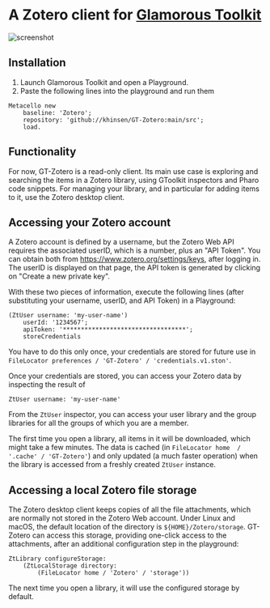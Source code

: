 # A Zotero client for [Glamorous Toolkit](https://gtoolkit.com/)

![screenshot](https://github.com/khinsen/GT-Zotero/raw/main/GT-Zotero.png)

## Installation

1. Launch Glamorous Toolkit and open a Playground.
2. Paste the following lines into the playground and run them
```
Metacello new
    baseline: 'Zotero';
    repository: 'github://khinsen/GT-Zotero:main/src';
    load.
```

## Functionality

For now, GT-Zotero is a read-only client. Its main use case is exploring and searching the items in a Zotero library, using GToolkit inspectors and Pharo code snippets. For managing your library, and in particular for adding items to it, use the Zotero desktop client.

## Accessing your Zotero account

A Zotero account is defined by a username, but the Zotero Web API requires the associated userID, which is a number, plus an "API Token". You can obtain both from https://www.zotero.org/settings/keys, after logging in. The userID is displayed on that page, the API token is generated by clicking on "Create a new private key".

With these two pieces of information, execute the following lines (after substituting your username, userID, and API Token) in a Playground:

```
(ZtUser username: 'my-user-name')
	userId: '1234567';
	apiToken: '**********************************';
	storeCredentials
```

You have to do this only once, your credentials are stored for future use in `FileLocator preferences / 'GT-Zotero' / 'credentials.v1.ston'`.

Once your credentials are stored, you can access your Zotero data by inspecting the result of

```
ZtUser username: 'my-user-name'
```

From the `ZtUser` inspector, you can access your user library and the group libraries for all the groups of which you are a member.

The first time you open a library, all items in it will be downloaded, which might take a few minutes. The data is cached (in `FileLocator home  / '.cache' / 'GT-Zotero'`) and only updated (a much faster operation) when the library is accessed from a freshly created `ZtUser` instance.

## Accessing a local Zotero file storage

The Zotero desktop client keeps copies of all the file attachments, which are normally not stored in the Zotero Web account. Under Linux and macOS, the default location of the directory is `${HOME}/Zotero/storage`. GT-Zotero can access this storage, providing one-click access to the attachments, after an additional configuration step in the playground:

```
ZtLibrary configureStorage:
	(ZtLocalStorage directory:
		(FileLocator home / 'Zotero' / 'storage'))
```

The next time you open a library, it will use the configured storage by default.
